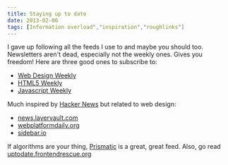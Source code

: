 ```yaml
---
title: Staying up to date
date: 2013-02-06
tags: [Information overload","inspiration","roughlinks"]
---
```


I gave up following all the feeds I use to and maybe you should too. Newsletters aren't dead, especially not the weekly ones. Gives you freedom! Here are three good ones to subscribe to:

- [Web Design Weekly](http://web-design-weekly.com/)
- [HTML5 Weekly](http://html5weekly.com/)
- [Javascript Weekly](http://javascriptweekly.com/)

Much inspired by [Hacker News](http://news.ycombinator.com/news) but related to web design:

- [news.layervault.com](https://news.layervault.com)
- [webplatformdaily.org](http://webplatformdaily.org/)
- [sidebar.io](https://sidebar.io)

If algorithms are your thing, [Prismatic](http://getprismatic.com) is a great, great feed. Also, go read [uptodate.frontendrescue.org](http://uptodate.frontendrescue.org/)
